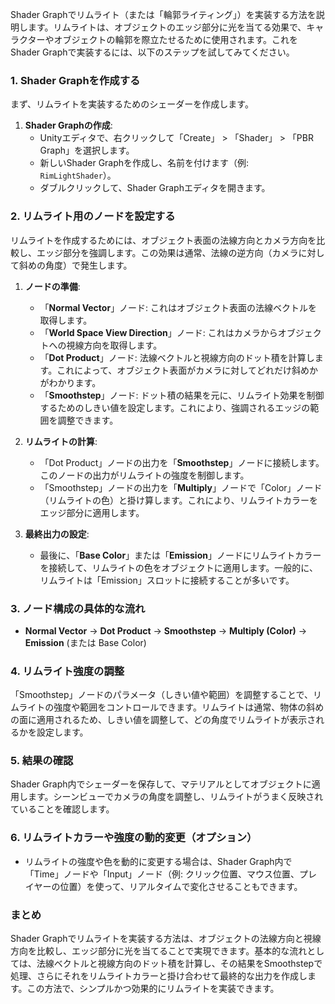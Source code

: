 Shader Graphでリムライト（または「輪郭ライティング」）を実装する方法を説明します。リムライトは、オブジェクトのエッジ部分に光を当てる効果で、キャラクターやオブジェクトの輪郭を際立たせるために使用されます。これをShader Graphで実装するには、以下のステップを試してみてください。

### 1. Shader Graphを作成する
まず、リムライトを実装するためのシェーダーを作成します。

1. **Shader Graphの作成**:
   - Unityエディタで、右クリックして「Create」 > 「Shader」 > 「PBR Graph」を選択します。
   - 新しいShader Graphを作成し、名前を付けます（例: `RimLightShader`）。
   - ダブルクリックして、Shader Graphエディタを開きます。

### 2. リムライト用のノードを設定する
リムライトを作成するためには、オブジェクト表面の法線方向とカメラ方向を比較し、エッジ部分を強調します。この効果は通常、法線の逆方向（カメラに対して斜めの角度）で発生します。

1. **ノードの準備**:
   - 「**Normal Vector**」ノード: これはオブジェクト表面の法線ベクトルを取得します。
   - 「**World Space View Direction**」ノード: これはカメラからオブジェクトへの視線方向を取得します。
   - 「**Dot Product**」ノード: 法線ベクトルと視線方向のドット積を計算します。これによって、オブジェクト表面がカメラに対してどれだけ斜めかがわかります。
   - 「**Smoothstep**」ノード: ドット積の結果を元に、リムライト効果を制御するためのしきい値を設定します。これにより、強調されるエッジの範囲を調整できます。

2. **リムライトの計算**:
   - 「Dot Product」ノードの出力を「**Smoothstep**」ノードに接続します。このノードの出力がリムライトの強度を制御します。
   - 「Smoothstep」ノードの出力を「**Multiply**」ノードで「Color」ノード（リムライトの色）と掛け算します。これにより、リムライトカラーをエッジ部分に適用します。

3. **最終出力の設定**:
   - 最後に、「**Base Color**」または「**Emission**」ノードにリムライトカラーを接続して、リムライトの色をオブジェクトに適用します。一般的に、リムライトは「Emission」スロットに接続することが多いです。

### 3. ノード構成の具体的な流れ

- **Normal Vector** -> **Dot Product** -> **Smoothstep** -> **Multiply (Color)** -> **Emission** (または Base Color)

### 4. リムライト強度の調整
「Smoothstep」ノードのパラメータ（しきい値や範囲）を調整することで、リムライトの強度や範囲をコントロールできます。リムライトは通常、物体の斜めの面に適用されるため、しきい値を調整して、どの角度でリムライトが表示されるかを設定します。

### 5. 結果の確認
Shader Graph内でシェーダーを保存して、マテリアルとしてオブジェクトに適用します。シーンビューでカメラの角度を調整し、リムライトがうまく反映されていることを確認します。

### 6. リムライトカラーや強度の動的変更（オプション）
- リムライトの強度や色を動的に変更する場合は、Shader Graph内で「Time」ノードや「Input」ノード（例: クリック位置、マウス位置、プレイヤーの位置）を使って、リアルタイムで変化させることもできます。

### まとめ
Shader Graphでリムライトを実装する方法は、オブジェクトの法線方向と視線方向を比較し、エッジ部分に光を当てることで実現できます。基本的な流れとしては、法線ベクトルと視線方向のドット積を計算し、その結果をSmoothstepで処理、さらにそれをリムライトカラーと掛け合わせて最終的な出力を作成します。この方法で、シンプルかつ効果的にリムライトを実装できます。